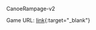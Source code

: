 CanoeRampage-v2

Game URL:  [link](https://neuvancouvercs7580.github.io/canoeRampage-v2/){:target="_blank"}

